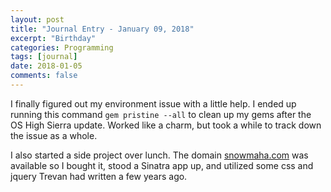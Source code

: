 ```yaml
---
layout: post
title: "Journal Entry - January 09, 2018"
excerpt: "Birthday"
categories: Programming
tags: [journal]
date: 2018-01-05
comments: false
---
```



I finally figured out my environment issue with a little help. I ended up running this command `gem pristine --all` to clean up my gems after the OS High Sierra update. Worked like a charm, but took a while to track down the issue as a whole.

I also started a side project over lunch. The domain <a href=snowmaha.com >snowmaha.com</a> was available so I bought it, stood a Sinatra app up, and utilized some css and jquery Trevan had written a few years ago.